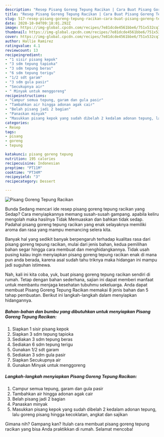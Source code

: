 ```yaml
---
description: "Resep Pisang Goreng Tepung Racikan | Cara Buat Pisang Goreng Tepung Racikan Yang Enak Banget"
title: "Resep Pisang Goreng Tepung Racikan | Cara Buat Pisang Goreng Tepung Racikan Yang Enak Banget"
slug: 517-resep-pisang-goreng-tepung-racikan-cara-buat-pisang-goreng-tepung-racikan-yang-enak-banget
date: 2020-10-04T09:18:01.292Z
image: https://img-global.cpcdn.com/recipes/7e81dcde4561bbe6/751x532cq70/pisang-goreng-tepung-racikan-foto-resep-utama.jpg
thumbnail: https://img-global.cpcdn.com/recipes/7e81dcde4561bbe6/751x532cq70/pisang-goreng-tepung-racikan-foto-resep-utama.jpg
cover: https://img-global.cpcdn.com/recipes/7e81dcde4561bbe6/751x532cq70/pisang-goreng-tepung-racikan-foto-resep-utama.jpg
author: Hallie Ramirez
ratingvalue: 4.1
reviewcount: 13
recipeingredient:
- "1 sisir pisang kepok"
- "3 sdm tepung tapioka"
- "3 sdm tepung beras"
- "6 sdm tepung terigu"
- "1/2 sdt garam"
- "3 sdm gula pasir"
- "Secukupnya air"
- " Minyak untuk menggoreng"
recipeinstructions:
- "Campur semua tepung, garam dan gula pasir"
- "Tambahkan air hingga adonan agak cair"
- "Belah pisang jadi 2 bagian"
- "Panaskan minyak"
- "Masukkan pisang kepok yang sudah dibelah 2 kedalam adonan tepung, lalu goreng pisang hingga kecoklatan, angkat dan sajikan"
categories:
- Resep
tags:
- pisang
- goreng
- tepung

katakunci: pisang goreng tepung 
nutrition: 195 calories
recipecuisine: Indonesian
preptime: "PT11M"
cooktime: "PT34M"
recipeyield: "3"
recipecategory: Dessert

---
```



![Pisang Goreng Tepung Racikan](https://img-global.cpcdn.com/recipes/7e81dcde4561bbe6/751x532cq70/pisang-goreng-tepung-racikan-foto-resep-utama.jpg)

Bunda Sedang mencari ide resep pisang goreng tepung racikan yang Sedap? Cara menyiapkannya memang susah-susah gampang. apabila keliru mengolah maka hasilnya Tidak Memuaskan dan bahkan tidak sedap. Padahal pisang goreng tepung racikan yang enak selayaknya memiliki aroma dan rasa yang mampu memancing selera kita.



Banyak hal yang sedikit banyak berpengaruh terhadap kualitas rasa dari pisang goreng tepung racikan, mulai dari jenis bahan, kedua pemilihan bahan segar hingga cara membuat dan menghidangkannya. Tidak usah pusing kalau ingin menyiapkan pisang goreng tepung racikan enak di mana pun anda berada, karena asal sudah tahu triknya maka hidangan ini mampu jadi suguhan istimewa.


Nah, kali ini kita coba, yuk, buat pisang goreng tepung racikan sendiri di rumah. Tetap dengan bahan sederhana, sajian ini dapat memberi manfaat untuk membantu menjaga kesehatan tubuhmu sekeluarga. Anda dapat membuat Pisang Goreng Tepung Racikan memakai 8 jenis bahan dan 5 tahap pembuatan. Berikut ini langkah-langkah dalam menyiapkan hidangannya.

<!--inarticleads1-->

##### Bahan-bahan dan bumbu yang dibutuhkan untuk menyiapkan Pisang Goreng Tepung Racikan:

1. Siapkan 1 sisir pisang kepok
1. Siapkan 3 sdm tepung tapioka
1. Sediakan 3 sdm tepung beras
1. Sediakan 6 sdm tepung terigu
1. Gunakan 1/2 sdt garam
1. Sediakan 3 sdm gula pasir
1. Siapkan Secukupnya air
1. Gunakan  Minyak untuk menggoreng




<!--inarticleads2-->

##### Langkah-langkah menyiapkan Pisang Goreng Tepung Racikan:

1. Campur semua tepung, garam dan gula pasir
1. Tambahkan air hingga adonan agak cair
1. Belah pisang jadi 2 bagian
1. Panaskan minyak
1. Masukkan pisang kepok yang sudah dibelah 2 kedalam adonan tepung, lalu goreng pisang hingga kecoklatan, angkat dan sajikan




Gimana nih? Gampang kan? Itulah cara membuat pisang goreng tepung racikan yang bisa Anda praktikkan di rumah. Selamat mencoba!

